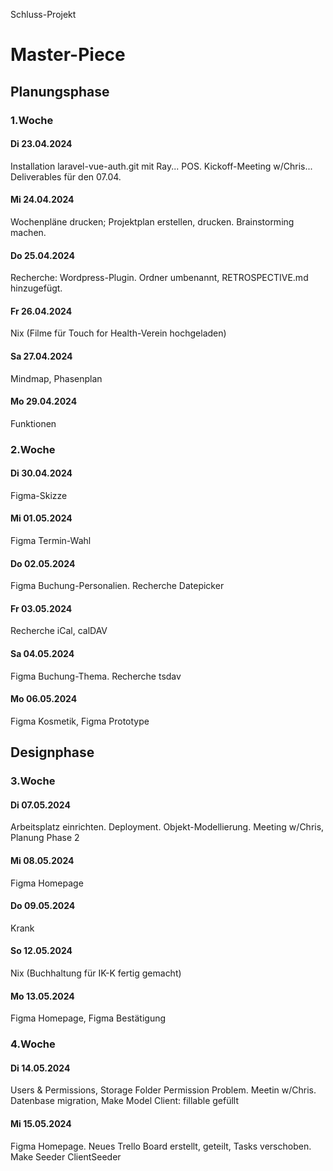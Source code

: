 Schluss-Projekt
# Master-Piece
## Planungsphase
### 1.Woche
#### Di 23.04.2024
Installation laravel-vue-auth.git mit Ray... POS.
Kickoff-Meeting w/Chris... Deliverables für den 07.04.
#### Mi 24.04.2024
Wochenpläne drucken; Projektplan erstellen, drucken. 
Brainstorming machen.
#### Do 25.04.2024
Recherche: Wordpress-Plugin.
Ordner umbenannt, RETROSPECTIVE.md hinzugefügt.
#### Fr 26.04.2024
Nix (Filme für Touch for Health-Verein hochgeladen)
#### Sa 27.04.2024
Mindmap,
Phasenplan
#### Mo 29.04.2024
Funktionen

### 2.Woche
#### Di 30.04.2024
Figma-Skizze
#### Mi 01.05.2024
Figma Termin-Wahl
#### Do 02.05.2024
Figma Buchung-Personalien.
Recherche Datepicker
#### Fr 03.05.2024
Recherche iCal, calDAV
#### Sa 04.05.2024
Figma Buchung-Thema.
Recherche tsdav
#### Mo 06.05.2024
Figma Kosmetik,
Figma Prototype

## Designphase
### 3.Woche
#### Di 07.05.2024
Arbeitsplatz einrichten.
Deployment.
Objekt-Modellierung.
Meeting w/Chris,
Planung Phase 2
#### Mi 08.05.2024
Figma Homepage
#### Do 09.05.2024
Krank
#### So 12.05.2024
Nix (Buchhaltung für IK-K fertig gemacht)
#### Mo 13.05.2024
Figma Homepage,
Figma Bestätigung
### 4.Woche
#### Di 14.05.2024
Users & Permissions,
Storage Folder Permission Problem.
Meetin w/Chris.
Datenbase migration,
Make Model Client: fillable gefüllt
#### Mi 15.05.2024
Figma Homepage.
Neues Trello Board erstellt, geteilt, Tasks verschoben.
Make Seeder ClientSeeder
